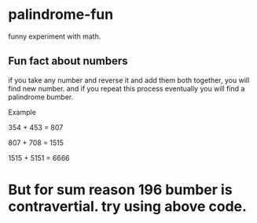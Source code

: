 # palindrome-fun
funny experiment with math.

## Fun fact about numbers
if you take any number and reverse it and add them both together, you will find new number.
and if you repeat this process eventually you will find a palindrome bumber.

Example

354 + 453 = 807

807 + 708 = 1515

1515 + 5151 = 6666


# But for sum reason 196 bumber is contravertial. try using above code.
